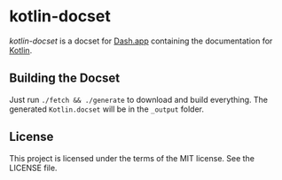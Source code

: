 # kotlin-docset

*kotlin-docset* is a docset for [Dash.app](http://kapeli.com/dash)
containing the documentation for [Kotlin](http://kotlinlang.org).

## Building the Docset

Just run `./fetch && ./generate` to download and build everything.
The generated `Kotlin.docset` will be in the `_output` folder.

## License

This project is licensed under the terms of the MIT license. See the LICENSE file.
